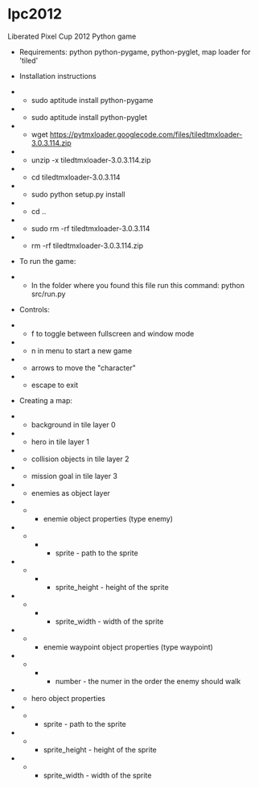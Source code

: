 lpc2012
=======

Liberated Pixel Cup 2012 Python game

- Requirements: python python-pygame, python-pyglet, map loader for 'tiled'

- Installation instructions
- - sudo aptitude install python-pygame
- - sudo aptitude install python-pyglet
- - wget https://pytmxloader.googlecode.com/files/tiledtmxloader-3.0.3.114.zip
- - unzip -x tiledtmxloader-3.0.3.114.zip
- - cd tiledtmxloader-3.0.3.114
- - sudo python setup.py install
- - cd ..
- - sudo rm -rf tiledtmxloader-3.0.3.114
- - rm -rf tiledtmxloader-3.0.3.114.zip

- To run the game:
- - In the folder where you found this file run this command: python src/run.py

- Controls:
- - f to toggle between fullscreen and window mode
- - n in menu to start a new game
- - arrows to move the "character"
- - escape to exit

- Creating a map:
- - background in tile layer 0
- - hero in tile layer 1
- - collision objects in tile layer 2
- - mission goal in tile layer 3
- - enemies as object layer
- - - enemie object properties (type enemy)
- - - - sprite - path to the sprite
- - - - sprite_height - height of the sprite
- - - - sprite_width - width of the sprite
- - - enemie waypoint object properties (type waypoint)
- - - - number - the numer in the order the enemy should walk
- - hero object properties
- - - sprite - path to the sprite
- - - sprite_height - height of the sprite
- - - sprite_width - width of the sprite
